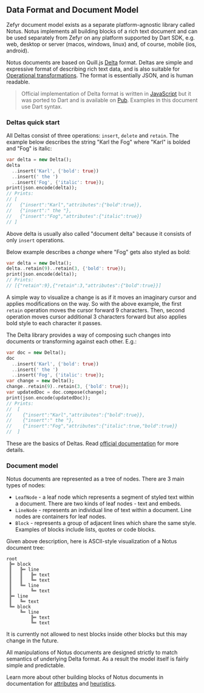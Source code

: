## Data Format and Document Model

Zefyr document model exists as a separate platform-agnostic library
called Notus. Notus implements all building blocks of a rich text
document and can be used separately from Zefyr on any platform
supported by Dart SDK, e.g. web, desktop or server (macos, windows,
linux) and, of course, mobile (ios, android).

Notus documents are based on Quill.js [Delta][] format. Deltas are
simple and expressive format of describing rich text data, and is also
suitable for [Operational transformations][ot]. The format is
essentially JSON, and is human readable.

> Official implementation of Delta format is written in
> [JavaScript][github-delta] but it was ported to Dart and is available
> on [Pub][pub-delta]. Examples in this document use Dart syntax.

[Delta]: https://quilljs.com/docs/delta/
[ot]: https://en.wikipedia.org/wiki/Operational_transformation
[github-delta]: https://github.com/quilljs/delta
[pub-delta]: https://pub.dartlang.com/packages/quill_delta

### Deltas quick start

All Deltas consist of three operations: `insert`, `delete` and `retain`. The
example below describes the string "Karl the Fog" where "Karl" is bolded
and "Fog" is italic:

```dart
var delta = new Delta();
delta
  ..insert('Karl', {'bold': true})
  ..insert(' the ')
  ..insert('Fog', {'italic': true});
print(json.encode(delta));
// Prints:
// [
//   {"insert":"Karl","attributes":{"bold":true}},
//   {"insert":" the "},
//   {"insert":"Fog","attributes":{"italic":true}}
// ]
```

Above delta is usually also called "document delta" because it consists
of only `insert` operations.

Below example describes a *change* where "Fog" gets also styled as bold:

```dart
var delta = new Delta();
delta..retain(9)..retain(3, {'bold': true});
print(json.encode(delta));
// Prints:
// [{"retain":9},{"retain":3,"attributes":{"bold":true}}]
```

A simple way to visualize a change is as if it moves an imaginary cursor
and applies modifications on the way. So with the above example, the
first `retain` operation moves the cursor forward 9 characters. Then,
second operation moves cursor additional 3 characters forward but also
applies bold style to each character it passes.

The Delta library provides a way of composing such changes into documents
or transforming against each other. E.g.:

```dart
var doc = new Delta();
doc
  ..insert('Karl', {'bold': true})
  ..insert(' the ')
  ..insert('Fog', {'italic': true});
var change = new Delta();
change..retain(9)..retain(3, {'bold': true});
var updatedDoc = doc.compose(change);
print(json.encode(updatedDoc));
// Prints:
//  [
//    {"insert":"Karl","attributes":{"bold":true}},
//    {"insert":" the "},
//    {"insert":"Fog","attributes":{"italic":true,"bold":true}}
//  ]
```

These are the basics of Deltas. Read [official documentation][delta-docs]
for more details.

[delta-docs]: https://quilljs.com/docs/delta/

### Document model

Notus documents are represented as a tree of nodes. There are 3 main
types of nodes:

* `LeafNode` - a leaf node which represents a segment of styled text
  within a document. There are two kinds of leaf nodes - text and
  embeds.
* `LineNode` - represents an individual line of text within a document.
  Line nodes are containers for leaf nodes.
* `Block` - represents a group of adjacent lines which share the same
  style. Examples of blocks include lists, quotes or code blocks.

Given above description, here is ASCII-style visualization of a Notus
document tree:

```
root
 ╠═ block
 ║   ╠═ line
 ║   ║   ╠═ text
 ║   ║   ╚═ text
 ║   ╚═ line
 ║       ╚═ text
 ╠═ line
 ║   ╚═ text
 ╚═ block
     ╚═ line
         ╠═ text
         ╚═ text
```

It is currently not allowed to nest blocks inside other blocks but this
may change in the future.

All manipulations of Notus documents are designed strictly to match
semantics of underlying Delta format. As a result the model itself is
fairly simple and predictable.

Learn more about other building blocks of Notus documents in
documentation for [attributes][] and [heuristics][].

[heuristics]: /doc/heuristics.md
[attributes]: /doc/attributes.md
